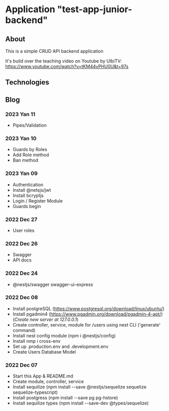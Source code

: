 # Application "test-app-junior-backend"

## About

This is a simple CRUD API backend application

It's build over the teaching video on Youtube by UlbiTV:
https://www.youtube.com/watch?v=tKM44vPHU0U&t=97s


## Technologies

## Blog

### 2023 Yan 11

* Pipes/Validation

### 2023 Yan 10

* Guards by Roles
* Add Role method
* Ban method

### 2023 Yan 09

* Authentication
* Install @netsjs/jwt
* Install bcryptjs
* Login / Register Module
* Guards begin

### 2022 Dec 27

* User roles

### 2022 Dec 26

* Swagger
* API docs

### 2022 Dec 24

* @nestjs/swagger swagger-ui-express

### 2022 Dec 08

* Install postgreSQL (https://www.postgresql.org/download/linux/ubuntu/)
* Install pgadmin4 (https://www.pgadmin.org/download/pgadmin-4-apt/) (*Create new server at 127.0.0.1*)
* Create controller, service, module for /users using nest CLI ('generate' command)
* Install nest config module (npm i @nestjs/config)
* Install nmp i cross-env
* Set up .production.env and .development.env
* Create Users Database Model

### 2022 Dec 07

* Start this App & README.md
* Create module, controller, service
* Install sequilize (npm install --save @nestjs/sequelize sequelize sequelize-typescript)
* Install postgress (npm install --save pg pg-hstore)
* Install sequilize types (npm install --save-dev @types/sequelize)
